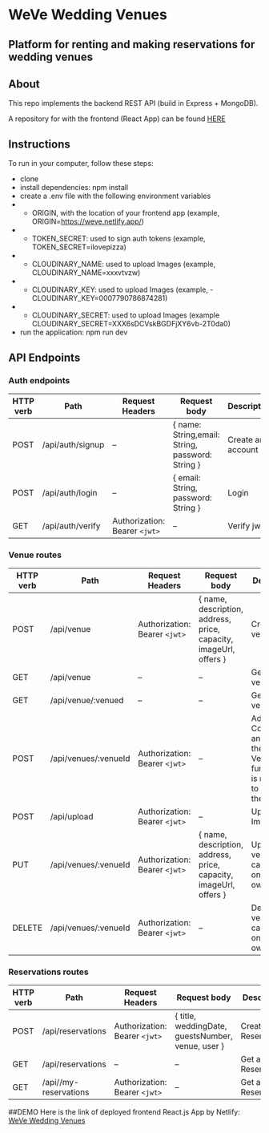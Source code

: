 # WeVe Wedding Venues

## Platform for renting and making reservations for wedding venues

## About
This repo implements the backend REST API (build in Express + MongoDB).

A repository for with the frontend (React App) can be found [HERE](https://github.com/tulip-hunters/weve-wedding-planner-app-client)

## Instructions
To run in your computer, follow these steps:

- clone
- install dependencies: npm install
- create a .env file with the following environment variables
- - ORIGIN, with the location of your frontend app (example, ORIGIN=https://weve.netlify.app/)
- - TOKEN_SECRET: used to sign auth tokens (example, TOKEN_SECRET=ilovepizza)
- - CLOUDINARY_NAME: used to upload Images (example, CLOUDINARY_NAME=xxxvtvzw)
- - CLOUDINARY_KEY: used to upload Images (example, - CLOUDINARY_KEY=0007790786874281)
- - CLOUDINARY_SECRET: used to upload Images (example CLOUDINARY_SECRET=XXX6sDCVskBGDFjXY6vb-2T0da0)
- run the application: npm run dev

## API Endpoints

### Auth endpoints
| HTTP verb | Path             | Request Headers               | Request body                                     | Description       |
| --------- | ---------------- | ----------------------------- | ------------------------------------------------ | ----------------- |
| POST      | /api/auth/signup | –                             | { name: String,email: String, password: String } | Create an account |
| POST      | /api/auth/login  | –                             | { email: String, password: String }              | Login             |
| GET       | /api/auth/verify | Authorization: Bearer `<jwt>` | –                                                | Verify jwt        |

### Venue routes

| HTTP verb | Path                 | Request Headers               | Request body                                                      | Description                                                                                 |
| --------- | -------------------- | ----------------------------- | ----------------------------------------------------------------- | ------------------------------------------------------------------------------------------- |
| POST      | /api/venue           | Authorization: Bearer `<jwt>` | { name, description, address, price, capacity, imageUrl, offers } | Create new venue                                                                            |
| GET       | /api/venue           | –                             | –                                                                 | Get all venue                                                                               |
| GET       | /api/venue/:venued   | –                             | –                                                                 | Get venuedetails                                                                            |
| POST      | /api/venues/:venueId | Authorization: Bearer `<jwt>` | –                                                                 | Add Comments and likes to the Venue(This functionality is restricted to owner of the venue) |
| POST      | /api/upload          | Authorization: Bearer `<jwt>` | –                                                                 | Upload Images                                                                               |
| PUT       | /api/venues/:venueId | Authorization: Bearer `<jwt>` | { name, description, address, price, capacity, imageUrl, offers } | Update a venue(User can update only their own Venue)                                        |
| DELETE    | /api/venues/:venueId | Authorization: Bearer `<jwt>` | –                                                                 | Delete a venue (User can delete only their own Venue)   


### Reservations routes

| HTTP verb | Path                  | Request Headers               | Request body                                                                | Description              |
| --------- | ----------------------| ----------------------------- | --------------------------------------------------------------------------- | ------------------------ |
| POST      | /api/reservations     | Authorization: Bearer `<jwt>` | { title, weddingDate, guestsNumber, venue, user }                           | Create new Reservation   |
| GET       | /api/reservations     | –                             | –                                                                           | Get all Reservations     |
| GET       | /api//my-reservations | Authorization: Bearer `<jwt>` | –                                                                           | Get all user Reservations|

##DEMO
Here is the link of deployed frontend React.js App by Netlify: [WeVe Wedding Venues](https://weve.netlify.app/)